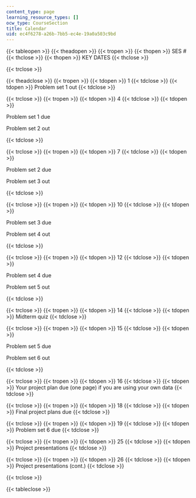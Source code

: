 ```yaml
---
content_type: page
learning_resource_types: []
ocw_type: CourseSection
title: Calendar
uid: ec4f6278-a26b-7bb5-ec4e-19a0a503c9bd
---
```


{{< tableopen >}}
{{< theadopen >}}
{{< tropen >}}
{{< thopen >}}
SES #
{{< thclose >}}
{{< thopen >}}
KEY DATES
{{< thclose >}}

{{< trclose >}}

{{< theadclose >}}
{{< tropen >}}
{{< tdopen >}}
1
{{< tdclose >}}
{{< tdopen >}}
Problem set 1 out
{{< tdclose >}}

{{< trclose >}}
{{< tropen >}}
{{< tdopen >}}
4
{{< tdclose >}}
{{< tdopen >}}


Problem set 1 due

Problem set 2 out


{{< tdclose >}}

{{< trclose >}}
{{< tropen >}}
{{< tdopen >}}
7
{{< tdclose >}}
{{< tdopen >}}


Problem set 2 due

Problem set 3 out


{{< tdclose >}}

{{< trclose >}}
{{< tropen >}}
{{< tdopen >}}
10
{{< tdclose >}}
{{< tdopen >}}


Problem set 3 due

Problem set 4 out


{{< tdclose >}}

{{< trclose >}}
{{< tropen >}}
{{< tdopen >}}
12
{{< tdclose >}}
{{< tdopen >}}


Problem set 4 due

Problem set 5 out


{{< tdclose >}}

{{< trclose >}}
{{< tropen >}}
{{< tdopen >}}
14
{{< tdclose >}}
{{< tdopen >}}
Midterm quiz
{{< tdclose >}}

{{< trclose >}}
{{< tropen >}}
{{< tdopen >}}
15
{{< tdclose >}}
{{< tdopen >}}


Problem set 5 due

Problem set 6 out


{{< tdclose >}}

{{< trclose >}}
{{< tropen >}}
{{< tdopen >}}
16
{{< tdclose >}}
{{< tdopen >}}
Your project plan due (one page) if you are using your own data
{{< tdclose >}}

{{< trclose >}}
{{< tropen >}}
{{< tdopen >}}
18
{{< tdclose >}}
{{< tdopen >}}
Final project plans due
{{< tdclose >}}

{{< trclose >}}
{{< tropen >}}
{{< tdopen >}}
19
{{< tdclose >}}
{{< tdopen >}}
Problem set 6 due
{{< tdclose >}}

{{< trclose >}}
{{< tropen >}}
{{< tdopen >}}
25
{{< tdclose >}}
{{< tdopen >}}
Project presentations
{{< tdclose >}}

{{< trclose >}}
{{< tropen >}}
{{< tdopen >}}
26
{{< tdclose >}}
{{< tdopen >}}
Project presentations (cont.)
{{< tdclose >}}

{{< trclose >}}

{{< tableclose >}}